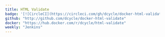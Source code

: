 ```yaml
---
title: HTML Validate
badge: '[![CircleCI](https://circleci.com/gh/dcycle/docker-html-validate.svg?style=svg)](https://circleci.com/gh/dcycle/docker-html-validate)'
github: "http://github.com/dcycle/docker-html-validate"
docker: "https://hub.docker.com/r/dcycle/html-validate"
weekly: "Jenkins"
---
```

